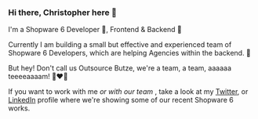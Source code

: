 ### Hi there, Christopher here 👋

I'm a Shopware 6 Developer 💙, Frontend & Backend 💪

Currently I am building a small but effective and experienced team of Shopware 6 Developers, which are helping Agencies within the backend. 🚀

But hey! Don't call us Outsource Butze, we're a team, a team, aaaaaa teeeeaaaam! 👩‍❤️‍👩

If you want to work with me *or with our team* , take a look at my [Twitter](https://twitter.com/christopherdosi), or [LinkedIn](https://www.linkedin.com/in/christopher-dosin/) profile where we're showing some of our recent Shopware 6 works.

